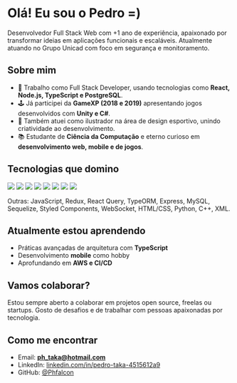 # Olá! Eu sou o Pedro =)

Desenvolvedor Full Stack Web com +1 ano de experiência, apaixonado por transformar ideias em aplicações funcionais e escaláveis. Atualmente atuando no Grupo Unicad com foco em segurança e monitoramento.

## Sobre mim

- 💼 Trabalho como Full Stack Developer, usando tecnologias como **React, Node.js, TypeScript e PostgreSQL**.
- 🕹️ Já participei da **GameXP (2018 e 2019)** apresentando jogos desenvolvidos com **Unity e C#**.
- 🎨 Também atuei como ilustrador na área de design esportivo, unindo criatividade ao desenvolvimento.
- 📚 Estudante de **Ciência da Computação** e eterno curioso em **desenvolvimento web, mobile e de jogos**.

## Tecnologias que domino

<div align="left">
  <img src="https://img.shields.io/badge/React-20232A?style=for-the-badge&logo=react&logoColor=61DAFB" />
  <img src="https://img.shields.io/badge/Node.js-339933?style=for-the-badge&logo=nodedotjs&logoColor=white" />
  <img src="https://img.shields.io/badge/TypeScript-007acc?style=for-the-badge&logo=typescript&logoColor=white" />
  <img src="https://img.shields.io/badge/PostgreSQL-336791?style=for-the-badge&logo=postgresql&logoColor=white" />
  <img src="https://img.shields.io/badge/C%23-68217A?style=for-the-badge&logo=csharp&logoColor=white" />
  <img src="https://img.shields.io/badge/Unity-000000?style=for-the-badge&logo=unity&logoColor=white" />
  <img src="https://img.shields.io/badge/Git-F05032?style=for-the-badge&logo=git&logoColor=white" />
  <img src="https://img.shields.io/badge/AWS_S3-569A31?style=for-the-badge&logo=amazonaws&logoColor=white" />
</div>

 Outras: JavaScript, Redux, React Query, TypeORM, Express, MySQL, Sequelize, Styled Components, WebSocket, HTML/CSS, Python, C++, XML.

## Atualmente estou aprendendo

- Práticas avançadas de arquitetura com **TypeScript**
- Desenvolvimento **mobile** como hobby
- Aprofundando em **AWS e CI/CD**

## Vamos colaborar?

Estou sempre aberto a colaborar em projetos open source, freelas ou startups. Gosto de desafios e de trabalhar com pessoas apaixonadas por tecnologia.

## Como me encontrar

- Email: **ph_taka@hotmail.com**
- LinkedIn: [linkedin.com/in/pedro-taka-4515612a9](https://www.linkedin.com/in/pedro-taka-4515612a9/)
- GitHub: [@Phfalcon](https://github.com/Phfalcon)

